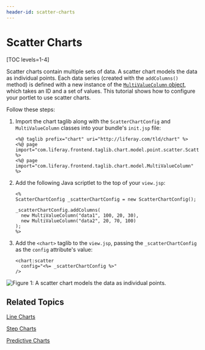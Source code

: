 ```yaml
---
header-id: scatter-charts
---
```


# Scatter Charts

[TOC levels=1-4]

Scatter charts contain multiple sets of data. A scatter chart models the data as
individual points. Each data series (created with the `addColumns()` method) is
defined with a new instance of the
[`MultiValueColumn` object](https://docs.liferay.com/portal/7.1-latest/apps/frontend-taglib-1.0.1/javadocs/com/liferay/frontend/taglib/chart/model/MultiValueColumn.html),
which takes an ID and a set of values. This tutorial shows how to configure your
portlet to use scatter charts.

Follow these steps:

1.  Import the chart taglib along with the `ScatterChartConfig` and
    `MultiValueColumn` classes into your bundle's `init.jsp` file:

        <%@ taglib prefix="chart" uri="http://liferay.com/tld/chart" %>
        <%@ page import="com.liferay.frontend.taglib.chart.model.point.scatter.ScatterChartConfig" %>
        <%@ page import="com.liferay.frontend.taglib.chart.model.MultiValueColumn" %>

2.  Add the following Java scriptlet to the top of your `view.jsp`:

        <%
        ScatterChartConfig _scatterChartConfig = new ScatterChartConfig();

        _scatterChartConfig.addColumns(
          new MultiValueColumn("data1", 100, 20, 30),
          new MultiValueColumn("data2", 20, 70, 100)
        );
        %>

3.  Add the `<chart>` taglib to the `view.jsp`, passing the `_scatterChartConfig`
    as the `config` attribute's value:

        <chart:scatter
          config="<%= _scatterChartConfig %>"
        />

![Figure 1: A scatter chart models the data as individual points.](../../../images/chart-taglib-scatter.png)

## Related Topics

[Line Charts](/docs/7-1/tutorials/-/knowledge_base/t/line-charts)

[Step Charts](/docs/7-1/tutorials/-/knowledge_base/t/step-charts)

[Predictive Charts](/docs/7-1/tutorials/-/knowledge_base/t/predictive-charts)